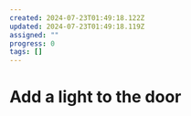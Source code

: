 ```yaml
---
created: 2024-07-23T01:49:18.122Z
updated: 2024-07-23T01:49:18.119Z
assigned: ""
progress: 0
tags: []
---
```


# Add a light to the door
